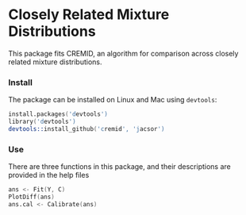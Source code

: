 Closely Related Mixture Distributions
================================

This package fits CREMID, an algorithm for comparison across 
closely related mixture distributions. 

### Install
The package can be installed on Linux and Mac using `devtools`:

```S
install.packages('devtools')
library('devtools')
devtools::install_github('cremid', 'jacsor')
```

### Use
There are three functions in this package, and their descriptions are provided
in the help files

```S
ans <- Fit(Y, C)
PlotDiff(ans)
ans.cal <- Calibrate(ans)
```